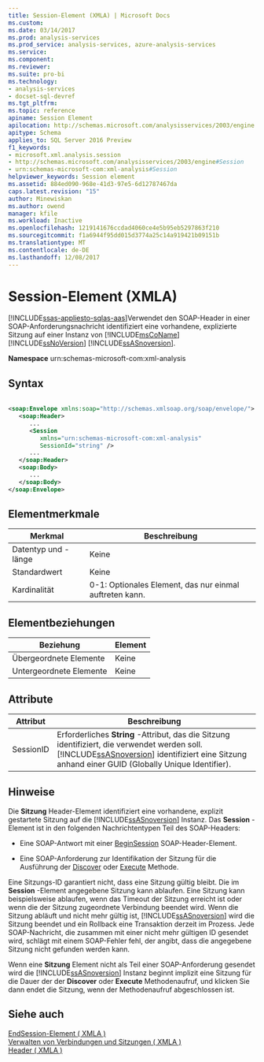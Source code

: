 ```yaml
---
title: Session-Element (XMLA) | Microsoft Docs
ms.custom: 
ms.date: 03/14/2017
ms.prod: analysis-services
ms.prod_service: analysis-services, azure-analysis-services
ms.service: 
ms.component: 
ms.reviewer: 
ms.suite: pro-bi
ms.technology:
- analysis-services
- docset-sql-devref
ms.tgt_pltfrm: 
ms.topic: reference
apiname: Session Element
apilocation: http://schemas.microsoft.com/analysisservices/2003/engine
apitype: Schema
applies_to: SQL Server 2016 Preview
f1_keywords:
- microsoft.xml.analysis.session
- http://schemas.microsoft.com/analysisservices/2003/engine#Session
- urn:schemas-microsoft-com:xml-analysis#Session
helpviewer_keywords: Session element
ms.assetid: 884ed090-968e-41d3-97e5-6d12787467da
caps.latest.revision: "15"
author: Minewiskan
ms.author: owend
manager: kfile
ms.workload: Inactive
ms.openlocfilehash: 1219141676ccdad4060ce4e5b95eb5297863f210
ms.sourcegitcommit: f1a6944f95dd015d3774a25c14a919421b09151b
ms.translationtype: MT
ms.contentlocale: de-DE
ms.lasthandoff: 12/08/2017
---
```

# <a name="session-element-xmla"></a>Session-Element (XMLA)
[!INCLUDE[ssas-appliesto-sqlas-aas](../../../includes/ssas-appliesto-sqlas-aas.md)]Verwendet den SOAP-Header in einer SOAP-Anforderungsnachricht identifiziert eine vorhandene, explizierte Sitzung auf einer Instanz von [!INCLUDE[msCoName](../../../includes/msconame-md.md)] [!INCLUDE[ssNoVersion](../../../includes/ssnoversion-md.md)] [!INCLUDE[ssASnoversion](../../../includes/ssasnoversion-md.md)].  
  
 **Namespace** urn:schemas-microsoft-com:xml-analysis  
  
## <a name="syntax"></a>Syntax  
  
```xml  
  
<soap:Envelope xmlns:soap="http://schemas.xmlsoap.org/soap/envelope/">  
   <soap:Header>  
      ...  
      <Session  
         xmlns="urn:schemas-microsoft-com:xml-analysis"  
         SessionId="string" />  
      ...  
   </soap:Header>  
   <soap:Body>  
      ...  
   </soap:Body>  
</soap:Envelope>  
```  
  
## <a name="element-characteristics"></a>Elementmerkmale  
  
|Merkmal|Beschreibung|  
|--------------------|-----------------|  
|Datentyp und -länge|Keine|  
|Standardwert|Keine|  
|Kardinalität|0-1: Optionales Element, das nur einmal auftreten kann.|  
  
## <a name="element-relationships"></a>Elementbeziehungen  
  
|Beziehung|Element|  
|------------------|-------------|  
|Übergeordnete Elemente|Keine|  
|Untergeordnete Elemente|Keine|  
  
## <a name="attributes"></a>Attribute  
  
|Attribut|Beschreibung|  
|---------------|-----------------|  
|SessionID|Erforderliches **String** -Attribut, das die Sitzung identifiziert, die verwendet werden soll. [!INCLUDE[ssASnoversion](../../../includes/ssasnoversion-md.md)] identifiziert eine Sitzung anhand einer GUID (Globally Unique Identifier).|  
  
## <a name="remarks"></a>Hinweise  
 Die **Sitzung** Header-Element identifiziert eine vorhandene, explizit gestartete Sitzung auf die [!INCLUDE[ssASnoversion](../../../includes/ssasnoversion-md.md)] Instanz. Das **Session** -Element ist in den folgenden Nachrichtentypen Teil des SOAP-Headers:  
  
-   Eine SOAP-Antwort mit einer [BeginSession](../../../analysis-services/xmla/xml-elements-headers/beginsession-element-xmla.md) SOAP-Header-Element.  
  
-   Eine SOAP-Anforderung zur Identifikation der Sitzung für die Ausführung der [Discover](../../../analysis-services/xmla/xml-elements-methods-discover.md) oder [Execute](../../../analysis-services/xmla/xml-elements-methods-execute.md) Methode.  
  
 Eine Sitzungs-ID garantiert nicht, dass eine Sitzung gültig bleibt. Die im **Session** -Element angegebene Sitzung kann ablaufen. Eine Sitzung kann beispielsweise ablaufen, wenn das Timeout der Sitzung erreicht ist oder wenn die der Sitzung zugeordnete Verbindung beendet wird. Wenn die Sitzung abläuft und nicht mehr gültig ist, [!INCLUDE[ssASnoversion](../../../includes/ssasnoversion-md.md)] wird die Sitzung beendet und ein Rollback eine Transaktion derzeit im Prozess. Jede SOAP-Nachricht, die zusammen mit einer nicht mehr gültigen ID gesendet wird, schlägt mit einem SOAP-Fehler fehl, der angibt, dass die angegebene Sitzung nicht gefunden werden kann.  
  
 Wenn eine **Sitzung** Element nicht als Teil einer SOAP-Anforderung gesendet wird die [!INCLUDE[ssASnoversion](../../../includes/ssasnoversion-md.md)] Instanz beginnt implizit eine Sitzung für die Dauer der der **Discover** oder **Execute** Methodenaufruf, und klicken Sie dann endet die Sitzung, wenn der Methodenaufruf abgeschlossen ist.  
  
## <a name="see-also"></a>Siehe auch  
 [EndSession-Element &#40; XMLA &#41;](../../../analysis-services/xmla/xml-elements-headers/endsession-element-xmla.md)   
 [Verwalten von Verbindungen und Sitzungen &#40; XMLA &#41;](../../../analysis-services/multidimensional-models-scripting-language-assl-xmla/managing-connections-and-sessions-xmla.md)   
 [Header &#40; XMLA &#41;](../../../analysis-services/xmla/xml-elements-headers/xml-elements-headers.md)  
  
  
